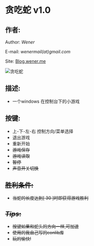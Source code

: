 贪吃蛇 v1.0
===========

## 作者:
Author: *Wener*

E-mail: *wenermail(at)gmail.com*

Site: [Blog.wener.me](http://blog.wener.me)

![贪吃蛇](https://raw.github.com/WenerLove/greedy_snake/master/screenshot.png "贪吃蛇 v1.0")

## 描述:
*  一个windows 在控制台下的小游戏


## 按键:
*    上-下-左-右 控制方向/菜单选择
*   <ESC>       退出游戏
*   <R>         重新开始
*   <S>         游戏保存
*   <L>         游戏读取
*   <SPACE>     暂停
*   <M>         声音开关切换


## 胜利条件:
*   当蛇的长度达到[ 30 ]时即获得游戏胜利

## *Tips*:
* 按键如果和蛇头的方向一样,可加速
* 使用的我自己写的conlib库
* 玩的愉快!

